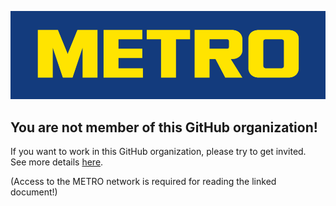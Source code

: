 ![MCC logo](./profile/images/mcc.png)

## You are not member of this GitHub organization!

If you want to work in this GitHub organization, please try to get invited.  
See more details [here](https://confluence.metrosystems.net/x/GvL9Ig).  

(Access to the METRO network is required for reading the linked document!)

